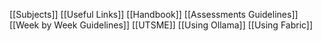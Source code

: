 [[Subjects]]
[[Useful Links]]
[[Handbook]]
[[Assessments Guidelines]]
[[Week by Week Guidelines]]
[[UTSME]]
[[Using Ollama]]
[[Using Fabric]]